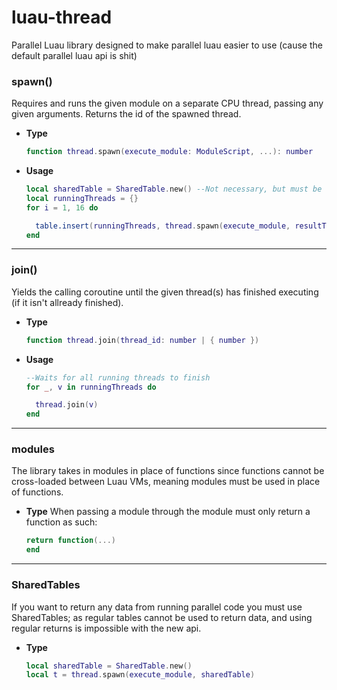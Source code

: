 # luau-thread
Parallel Luau library designed to make parallel luau easier to use (cause the default parallel luau api is shit)

### spawn()

Requires and runs the given module on a separate CPU thread, passing any given
arguments. Returns the id of the spawned thread.

  - **Type**

    ```lua
    function thread.spawn(execute_module: ModuleScript, ...): number
    ```
  
  - **Usage**

    ```lua
    local sharedTable = SharedTable.new() --Not necessary, but must be used to return any data.
    local runningThreads = {}
    for i = 1, 16 do
    
      table.insert(runningThreads, thread.spawn(execute_module, resultTable, i)
    end
    ```
---

### join()

Yields the calling coroutine until the given thread(s) has finished executing (if it isn't allready finished).

  - **Type**

    ```lua
    function thread.join(thread_id: number | { number })
    ```
  
  - **Usage**

    ```lua
    --Waits for all running threads to finish
    for _, v in runningThreads do
    
      thread.join(v)
    end
    ```
---

### modules

The library takes in modules in place of functions since functions cannot be cross-loaded between Luau VMs, meaning modules must be used in place of functions.

  - **Type**
    When passing a module through the module must only return a function as such:
    ```lua
    return function(...)
    end
    ```
---

### SharedTables

If you want to return any data from running parallel code you must use SharedTables;
as regular tables cannot be used to return data, and using regular returns is impossible with the new api.

  - **Type**
    ```lua
    local sharedTable = SharedTable.new()
    local t = thread.spawn(execute_module, sharedTable)
    ```
